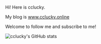 Hi! Here is cclucky.

My blog is www.cclucky.online

Welcome to follow me and subscribe to me!


![cclucky's GitHub stats](https://github-readme-stats-eosin-sigma-28.vercel.app/api?username=cclucky&count_private=true&include_all_commits=true&include_something_invalid=true)
